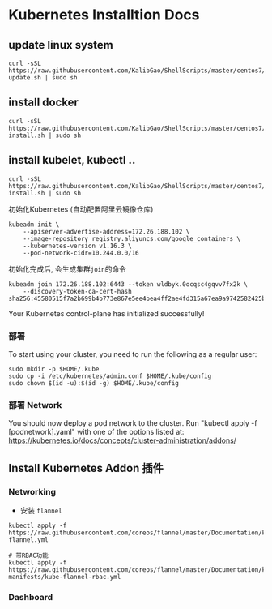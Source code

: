 # Kubernetes Installtion Docs

## update linux system
```
curl -sSL https://raw.githubusercontent.com/KalibGao/ShellScripts/master/centos7/centos-update.sh | sudo sh 
```

## install docker
```
curl -sSL https://raw.githubusercontent.com/KalibGao/ShellScripts/master/centos7/docker-install.sh | sudo sh
```

## install kubelet, kubectl ..
```
curl -sSL https://raw.githubusercontent.com/KalibGao/ShellScripts/master/centos7/kubernetes-install.sh | sudo sh
```


初始化Kubernetes (自动配置阿里云镜像仓库)
```
kubeadm init \
    --apiserver-advertise-address=172.26.188.102 \
    --image-repository registry.aliyuncs.com/google_containers \
    --kubernetes-version v1.16.3 \
    --pod-network-cidr=10.244.0.0/16
```

初始化完成后, 会生成集群`join`的命令
```
kubeadm join 172.26.188.102:6443 --token wldbyk.0ocqsc4gqvv7fx2k \
    --discovery-token-ca-cert-hash sha256:45580515f7a2b699b4b773e867e5ee4bea4ff2ae4fd315a67ea9a9742582425b
```

Your Kubernetes control-plane has initialized successfully!

### 部署
To start using your cluster, you need to run the following as a regular user:

```
sudo mkdir -p $HOME/.kube
sudo cp -i /etc/kubernetes/admin.conf $HOME/.kube/config
sudo chown $(id -u):$(id -g) $HOME/.kube/config
```

### 部署 Network
You should now deploy a pod network to the cluster.
Run "kubectl apply -f [podnetwork].yaml" with one of the options listed at:
  https://kubernetes.io/docs/concepts/cluster-administration/addons/


## Install Kubernetes Addon 插件

### Networking

- 安装 `flannel`
```
kubectl apply -f https://raw.githubusercontent.com/coreos/flannel/master/Documentation/kube-flannel.yml

# 带RBAC功能
kubectl apply -f https://raw.githubusercontent.com/coreos/flannel/master/Documentation/k8s-manifests/kube-flannel-rbac.yml
```

### Dashboard

### 
